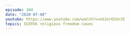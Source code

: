 ```yaml
---
episode: 104
date: "2020-07-08"
youtube: https://www.youtube.com/watch?v=nGJorGSSn3I
topics: SCOTUS religious freedom cases
---
```

